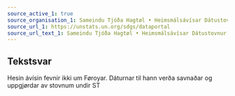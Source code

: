 ```yaml
---
source_active_1: true
source_organisation_1: Sameindu Tjóða Hagtøl • Heimsmálsávísar Dátustovnur
source_url_1: https://unstats.un.org/sdgs/dataportal
source_url_text_1: Sameindu Tjóða Hagtøl • Heimsmálsávísar Dátustovnur
---
```

## Tekstsvar  
Hesin ávísin fevnir ikki um Føroyar. Dáturnar til hann verða savnaðar og uppgjørdar av stovnum undir ST
